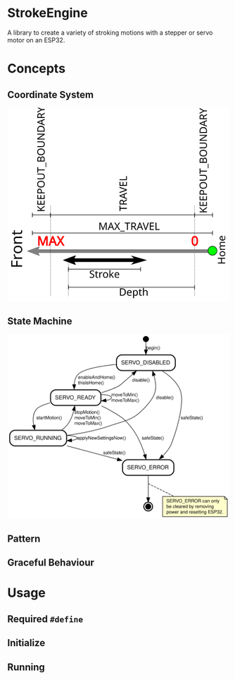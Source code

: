 # StrokeEngine
A library to create a variety of stroking motions with a stepper or servo motor on an ESP32.

# Concepts

## Coordinate System
![Coordinate System](./doc/coordinates.svg)

## State Machine
![State Machine](./doc/state-machine.svg)
## Pattern

## Graceful Behaviour


# Usage

## Required ``#define``

## Initialize

## Running
